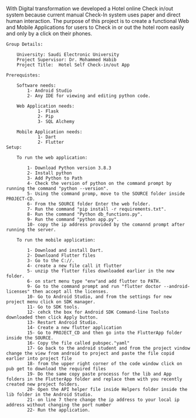 With Digital transformation we developed a  Hotel online Check in/out system because current manual Check-In system uses paper and direct human interaction. The purpose of this project is to create a functional Web and Mobile Applications for users to Check in or out the hotel room easily and only by a click on their phones.

    Group Details: 

        University: Saudi Electronic University
        Project Supervisor: Dr. Mohammed Habib 
        Project Title:	Hotel Self Check-in/out App 

    Prerequistes: 

        Software needs: 
            1- Android Studio
            2- Any IDE for viewing and editing python code.

        Web Application needs: 
                1- Flask 
                2- Pip 
                3- SQL Alchemy
                
        Mobile Application needs: 
                1- Dart 
                2- Flutter
    Setup: 

        To run the web application: 

            1- Download Python version 3.8.3
            2- Install python 
            3- Add Python to Path
            4- Check the version of python on the command prompt by running the command "python --version".
            5- Using the command promp, move to the SOURCE folder inside PROJECT-CD. 
            6- From the SOURCE folder Enter the web folder. 
            7- Run the command "pip install -r requirements.txt".
            8- Run the command "Python db_functions.py".
            9- Run the command "python app.py".
            10- copy the ip address provided by the comannd prompt after running the server.

        To run the mobile application: 

            1- Download and install Dart. 
            2- Downloand Flutter files
            3- Go to the C://.
            4- create a new file call it flutter
            5- unzip the flutter files downloaded earlier in the new folder.
            6- on start menu type "env"and add flutter to PATH.
            9- Go to the command prompt and run "flutter doctor --android-licenses" then accept all the licenses.
            10- Go to Android Studio, and from the settings for new project menu click on SDK manager. 
            11- Go to SDK tools.
            12- cehck the box for Android SDK Command-line Toolsto downloaded then click Apply button.
            13- Restart Android Studio.
            14- Create a new flutter application
            15- Go to PROJECT_CD and then go into the FlutterApp folder inside the SOURCE.
            16- Copy the file called pubspec."yaml" 
            17- Go back to the android student and from the project vindow change the view from android to project and paste the file copid earlier into project file 
            18- from the upper right corner of the code window click on pub get to download the required files
            19- Do the same copy paste processs for the lib and App folders in the FlutterApp folder and replace them with you recently created new project folders.
            20- Open the API helper file inside Helpers folder inside the lib folder in the Android Studio.
            21- on line 7 there change the ip address to your local ip address without changing the port number 
            22- Run the application.   
